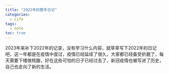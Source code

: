 ```yaml
---
title: "2022年的整年日记"
categories:
  - Life
tags:
  - note
toc: true
---
```

2023年来补下2022年的记录，没有学习什么内容，就草草写下2022年的日记吧，这一年都是在疫情中度过，疫情已经延续了很久，大家都已经备受折磨了，每天需要下楼做核酸，好在这些可怕的日子已经过去了，新冠疫情也被写进了历史，自己也走向了新的生活。